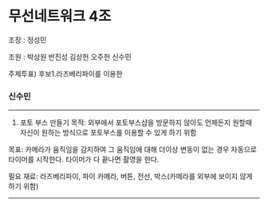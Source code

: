 # 무선네트워크 4조

조장 : 정성민 

조원 : 박상원 반진성 김상헌 오주헌 신수민

주제투표)
후보1.라즈베리파이를 이용한

### 신수민
***
1. 포토 부스 만들기
목적: 외부에서 포토부스샵을 방문하지 않아도 언제든지 원할때 자신이 원하는 방식으로 포토부스를 이용할 수 있게 하기 위함

목표: 카메라가 움직임을 감지하여 그 움직임에 대해 더이상 변동이 없는 경우
자동으로 타이머를 시작한다. 타이머가 다 끝나면 촬영을 한다.

필요 재료: 라즈베리파이, 파이 카메라, 버튼, 전선, 박스(카메라를 외부에 보이지 않게 하기 위함)
***
